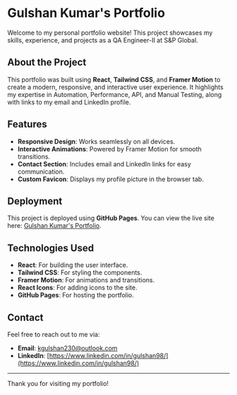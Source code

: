 # Gulshan Kumar's Portfolio

Welcome to my personal portfolio website! This project showcases my skills, experience, and projects as a QA Engineer-II at S&P Global.

## About the Project

This portfolio was built using **React**, **Tailwind CSS**, and **Framer Motion** to create a modern, responsive, and interactive user experience. It highlights my expertise in Automation, Performance, API, and Manual Testing, along with links to my email and LinkedIn profile.

## Features

- **Responsive Design**: Works seamlessly on all devices.
- **Interactive Animations**: Powered by Framer Motion for smooth transitions.
- **Contact Section**: Includes email and LinkedIn links for easy communication.
- **Custom Favicon**: Displays my profile picture in the browser tab.

## Deployment

This project is deployed using **GitHub Pages**. You can view the live site here: [Gulshan Kumar's Portfolio](https://im-gulshan.github.io/Gulshan-Portfolio/).

## Technologies Used

- **React**: For building the user interface.
- **Tailwind CSS**: For styling the components.
- **Framer Motion**: For animations and transitions.
- **React Icons**: For adding icons to the site.
- **GitHub Pages**: For hosting the portfolio.

## Contact

Feel free to reach out to me via:
- **Email**: [kgulshan230@outlook.com](mailto:kgulshan230@outlook.com)
- **LinkedIn**: [https://www.linkedin.com/in/gulshan98/](https://www.linkedin.com/in/gulshan98/)

---

Thank you for visiting my portfolio!